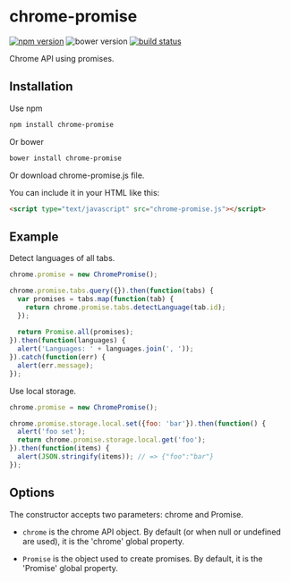 chrome-promise
==========

[![npm version](http://img.shields.io/npm/v/chrome-promise.svg)](https://npmjs.org/package/chrome-promise) ![bower version](https://img.shields.io/bower/v/chrome-promise.svg) [![build status](https://img.shields.io/travis/tfoxy/chrome-promise.svg)](https://travis-ci.org/tfoxy/chrome-promise)

Chrome API using promises.


## Installation

Use npm

```sh
npm install chrome-promise
```

Or bower

```sh
bower install chrome-promise
```

Or download chrome-promise.js file.

You can include it in your HTML like this:

```html
<script type="text/javascript" src="chrome-promise.js"></script>
```


## Example

Detect languages of all tabs.

```js
chrome.promise = new ChromePromise();

chrome.promise.tabs.query({}).then(function(tabs) {
  var promises = tabs.map(function(tab) {
    return chrome.promise.tabs.detectLanguage(tab.id);
  });
  
  return Promise.all(promises);
}).then(function(languages) {
  alert('Languages: ' + languages.join(', '));
}).catch(function(err) {
  alert(err.message);
});
```

Use local storage.

```js
chrome.promise = new ChromePromise();

chrome.promise.storage.local.set({foo: 'bar'}).then(function() {
  alert('foo set');
  return chrome.promise.storage.local.get('foo');
}).then(function(items) {
  alert(JSON.stringify(items)); // => {"foo":"bar"}
});
```


## Options

The constructor accepts two parameters: chrome and Promise.

* `chrome` is the chrome API object. By default (or when null or undefined are used), it is the 'chrome' global property. 

* `Promise` is the object used to create promises. By default, it is the 'Promise' global property.
